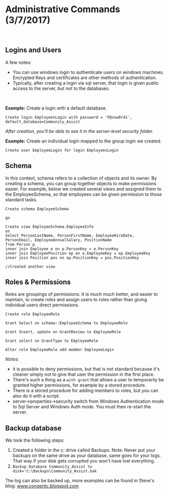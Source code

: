
# Administrative Commands (3/7/2017)
<br/>

## Logins and Users
A few notes: 
- You can use windows login to authenticate users on windows machines. Encrypted Keys and certificates are other methods of authentication. 
- Typically, after creating a login via sql server, that login is given public access to the server, but not to the databases. 

<br/>

**Example:** Create a login with a default database. 
```
Create login EmployeesLogin with password = 'P@ssw0rd1', default_database=Community_Assist
```
*After creation, you'll be able to see it in the server-level security folder.* 

**Example:** Create an individual login mapped to the group login we created. 
```
Create user EmployeeLogin for login EmployeesLogin 
```


## Schema
In this context, schema refers to a collection of objects and its owner. 
By creating a schema, you can group together objects to make permissions easier. For example, below we created several views and assigned them to the EmployeeSchema, so that employees can be given permission to those standard tasks. 

```
Create schema EmployeeSchema 

go

Create view EmployeeSchema.EmployeeInfo
as
Select PersonLastName, PersonFirstName, EmployeeHireDate,
PersonEmail, EmployeeAnnualSalary, PositionName
from Person p 
inner join Employee e on p.PersonKey = e.PersonKey
inner join EmployeePosition ep on e.EmployeeKey = ep.EmployeeKey
inner join Position pos on ep.PositionKey = pos.PositionKey

//Created another view
```

## Roles & Permissions
Roles are groupings of permissions. It is much much better, and easier to maintain, to create roles and assign users to roles rather than giving individual users direct permissions. 

```
Create role EmployeeRole

Grant Select on schema::EmployeeSchema to EmployeeRole

Grant Insert, update on GrantReview to EmployeeRole 

Grant select on GrantType to EmployeeRole

Alter role EmployeeRole add member EmployeeLogin
```

*Notes:* 
- it is possible to deny permissions, but that is not standard because it's cleaner simply not to give that user the permission in the first place.
- There's such a thing as a `with grant` that allows a user to temporarily be granted higher permissions, for example by a stored procedure. 
- There is a stored procedure for adding members to roles, but you can also do it with a script. 
- server->properties->security switch from Windows Authentication mode to Sql Server and Windows Auth mode. You must then re-start the server. 

## Backup database
We took the following steps: 
1. Created a folder in the c: drive called Backups. Note: Never put your backups on the same drive as your database, same goes for your logs. That way if your disk gets corrupted you won't have lost everything. 
2. `Backup Database Community_Assist to disk='C:\Backups\Community_Assist.bak`

The log can also be backed up, more examples can be found in Steve's blog: www.congeritc.blogspot.com


